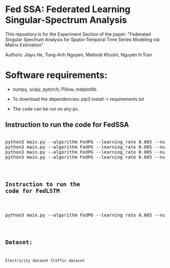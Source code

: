 # Fed SSA: Federated Learning Singular-Spectrum Analysis
This repository is for the Experiment Section of the paper: "Federated Singular Spectrum Analysis for Spatio-Temporal Time
Series Modeling via Matrix Estimation"

Authors: Jiayu He, Tung-Anh Nguyen, Matloob Khushi, Nguyen H.Tran
# Software requirements:
- numpy, scipy, pytorch, Pillow, matplotlib.

- To download the dependencies: pip3 install -r requirements.txt

- The code can be run on any pc.
## Instruction to run the code for FedSSA

<pre></code>
python3 main.py --algorithm FedPG --learning_rate 0.005 --num_global_iters 50 --dim 100 --local_epochs 30 --ro 1 --dataset Traffic20 --window 100 --ro_auto 1 --missingVal 1
python3 main.py --algorithm FedPG --learning_rate 0.005 --num_global_iters 50 --dim 100 --local_epochs 30 --ro 1 --dataset Traffic20 --window 100 --ro_auto 1 --missingVal 0
python3 main.py --algorithm FedPG --learning_rate 0.005 --num_global_iters 50 --dim 80 --local_epochs 30 --ro 1 --dataset Elec20 --window 80 --ro_auto 1 --missingVal 1
python3 main.py --algorithm FedPG --learning_rate 0.005 --num_global_iters 50 --dim 80 --local_epochs 30 --ro 1 --dataset Elec20 --window 80 --ro_auto 1 --missingVal 0
<code></pre>

## Instruction to run the code for FedLSTM
<pre></code>
python3 main.py --algorithm FedPG --learning_rate 0.005 --num_global_iters 50 --dim 100 --local_epochs 30 --ro 1 --dataset Traffic20 --window 100 --ro_auto 1 --missingVal 1
<code></pre>

## Dataset:
Electricity dataset
Traffic dataset
